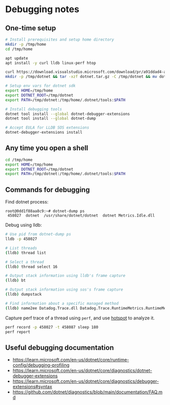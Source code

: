 # Debugging notes

## One-time setup ##

```bash
# Install prerequisites and setup home directory
mkdir -p /tmp/home
cd /tmp/home

apt update
apt install -y curl lldb linux-perf htop

curl https://download.visualstudio.microsoft.com/download/pr/a91ddad4-a3c2-4303-9efc-1ca6b7af850c/be1763df9211599df1cf1c6f504b3c41/dotnet-sdk-8.0.405-linux-x64.tar.gz -o dotnet.tar.gz
mkdir -p /tmp/dotnet && tar -xzf dotnet.tar.gz -C /tmp/dotnet && mv dotnet.tar.gz /tmp/dotnet/dotnet.tar.gz

# Setup env vars for dotnet sdk
export HOME=/tmp/home
export DOTNET_ROOT=/tmp/dotnet
export PATH=/tmp/dotnet:/tmp/home/.dotnet/tools:$PATH

# Install debugging tools
dotnet tool install --global dotnet-debugger-extensions
dotnet tool install --global dotnet-dump

# Accept EULA for LLDB SOS extensions
dotnet-debugger-extensions install
```

## Any time you open a shell ##

```bash
cd /tmp/home
export HOME=/tmp/home
export DOTNET_ROOT=/tmp/dotnet
export PATH=/tmp/dotnet:/tmp/home/.dotnet/tools:$PATH
```

## Commands for debugging ##

Find dotnet process:

```
root@0dd1f88aa8c9:~# dotnet-dump ps
 458027  dotnet  /usr/share/dotnet/dotnet  dotnet Metrics.Idle.dll
```

Debug using lldb:

```bash
# Use pid from dotnet-dump ps
lldb -p 458027

# List threads
(lldb) thread list

# Select a thread
(lldb) thread select 16

# Output stack information using lldb's frame capture
(lldb) bt

# Output stack information using sos's frame capture
(lldb) dumpstack

# Find information about a specific managed method
(lldb) name2ee Datadog.Trace.dll Datadog.Trace.RuntimeMetrics.RuntimeMetricsWriter.PushEvents
```

Capture perf trace of a thread using `perf`, and use [hotspot](https://github.com/KDAB/hotspot?tab=readme-ov-file) to analyze it.

```bash
perf record -p 458027 -t 458087 sleep 180
perf report
```

## Useful debugging documentation ##

- https://learn.microsoft.com/en-us/dotnet/core/runtime-config/debugging-profiling
- https://learn.microsoft.com/en-us/dotnet/core/diagnostics/dotnet-debugger-extensions
- https://learn.microsoft.com/en-us/dotnet/core/diagnostics/debugger-extensions#syntax
- https://github.com/dotnet/diagnostics/blob/main/documentation/FAQ.md
